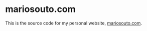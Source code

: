 # mariosouto.com

This is the source code for my personal website, [mariosouto.com](http://mariosouto.com).